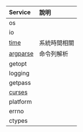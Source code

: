 
| Service | 說明 |
|:--------|:-----|
| os | |
| io | |
| [time](./time.md) | 系統時間相關 |
| [argparse](./argparse.md) | 命令列解析 |
| getopt | |
| logging | |
| getpass | |
| [curses](./curses.md) | |
| platform | |
| errno | |
| ctypes | |

